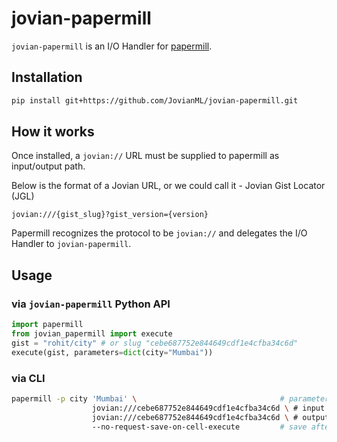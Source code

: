 # jovian-papermill

`jovian-papermill` is an I/O Handler for [papermill](https://github.com/nteract/papermill). 

## Installation

```bash
pip install git+https://github.com/JovianML/jovian-papermill.git
```

## How it works
Once installed, a `jovian://` URL must be supplied to papermill as input/output path.

Below is the format of a Jovian URL, or we could call it - Jovian Gist Locator (JGL)

```jovian:///{gist_slug}?gist_version={version}```

Papermill recognizes the protocol to be `jovian://` and delegates the I/O Handler to `jovian-papermill`.

## Usage
 
### via `jovian-papermill` Python API
```python
import papermill
from jovian_papermill import execute
gist = "rohit/city" # or slug "cebe687752e844649cdf1e4cfba34c6d"
execute(gist, parameters=dict(city="Mumbai"))
```

### via CLI
```bash
papermill -p city 'Mumbai' \                                # parameters
                  jovian:///cebe687752e844649cdf1e4cfba34c6d \ # input gist
                  jovian:///cebe687752e844649cdf1e4cfba34c6d \ # output gist
                  --no-request-save-on-cell-execute         # save after execution terminates
 ```

